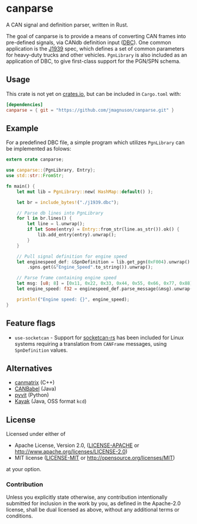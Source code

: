 # canparse

A CAN signal and definition parser, written in Rust.

The goal of canparse is to provide a means of converting CAN frames into
pre-defined signals, via CANdb definition input ([DBC](https://vector.com/vi_candblib_en.html)).
One common application is the [J1939](https://en.wikipedia.org/wiki/SAE_J1939)
spec, which defines a set of common parameters for heavy-duty trucks and other vehicles.
`PgnLibrary` is also included as an application of DBC, to give first-class support for
the PGN/SPN schema.

## Usage

This crate is not yet on [crates.io](https://crates.io), but can be included in `Cargo.toml` with:
```toml
[dependencies]
canparse = { git = "https://github.com/jmagnuson/canparse.git" }
```

## Example

For a predefined DBC file, a simple program which utilizes `PgnLibrary` can be
implemented as folows:

```rust
extern crate canparse;

use canparse::{PgnLibrary, Entry};
use std::str::FromStr;

fn main() {
    let mut lib = PgnLibrary::new( HashMap::default() );

    let br = include_bytes!("./j1939.dbc");

    // Parse db lines into PgnLibrary
    for l in br.lines() {
        let line = l.unwrap();
        if let Some(entry) = Entry::from_str(line.as_str()).ok() {
            lib.add_entry(entry).unwrap();
        }
    }

    // Pull signal definition for engine speed
    let enginespeed_def: &SpnDefinition = lib.get_pgn(0xF004).unwrap()
        .spns.get(&"Engine_Speed".to_string()).unwrap();

    // Parse frame containing engine speed
    let msg: [u8; 8] = [0x11, 0x22, 0x33, 0x44, 0x55, 0x66, 0x77, 0x88];
    let engine_speed: f32 = enginespeed_def.parse_message(&msg).unwrap();

    println!("Engine speed: {}", engine_speed);
}
```

## Feature flags

- `use-socketcan` - Support for [socketcan-rs](https://crates.io/crates/socketcan)
has been included for Linux systems requiring a translation from `CANFrame` messages,
using `SpnDefinition` values.

## Alternatives

- [canmatrix](https://github.com/ebroecker/canmatrix) (C++)
- [CANBabel](https://github.com/julietkilo/CANBabel) (Java)
- [pyvit](https://github.com/linklayer/pyvit) (Python)
- [Kayak](https://github.com/dschanoeh/Kayak) (Java, OSS format `kcd`)

## License

Licensed under either of

- Apache License, Version 2.0, ([LICENSE-APACHE](LICENSE-APACHE) or <http://www.apache.org/licenses/LICENSE-2.0>)
- MIT license ([LICENSE-MIT](LICENSE-MIT) or <http://opensource.org/licenses/MIT>)

at your option.

### Contribution

Unless you explicitly state otherwise, any contribution intentionally
submitted for inclusion in the work by you, as defined in the Apache-2.0
license, shall be dual licensed as above, without any additional terms or
conditions.